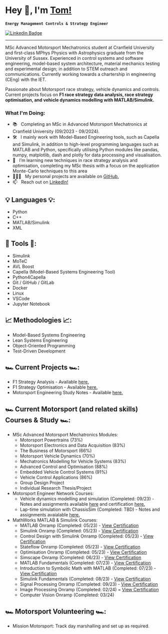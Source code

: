 # Hey 👋, I'm [Tom!](https://github.com/TomWebster98)
**`Energy Management Controls & Strategy Engineer`**

[![Linkedin Badge](https://img.shields.io/badge/-LinkedIn-blue?style=flat&logo=Linkedin&logoColor=white&link=https://www.linkedin.com/in/tom-webster98/)](https://www.linkedin.com/in/tom-webster98/)

-----------------------------------

MSc Advanced Motorsport Mechatronics student at Cranfield University and first-class MPhys Physics with Astrophysics graduate from the University of Sussex. Experienced in control systems and software engineering, model-based system architecture, material mechanics testing and experimental design; in addition to STEM outreach and communications. Currently working towards a chartership in engineering (CEng) with the IET.

Passionate about Motorsport race strategy, vehicle dynamics and controls. Current projects focus on **F1 race strategy data analysis, race strategy optimisation, and vehicle dynamics modelling with MATLAB/Simulink.**

### What I'm Doing:

- 📚 &nbsp; Completing an MSc in Advanced Motorsport Mechatronics at Cranfield University (09/2023 - 09/2024).
- 🛠 &nbsp; I mainly work with Model-Based Engineering tools, such as Capella and Simulink, in addition to high-level programming languages such as MATLAB and Python, specifically utilising Python modules like pandas, numpy, matplotlib, dash and plotly for data processing and visualisation.
- 🌱 &nbsp; I’m learning new techniques in race strategy analysis and optimisation, completing my MSc thesis with a focus on the application Monte-Carlo techniques to this area
- 👨🏻‍💻 &nbsp; My personal projects are available on [GitHub.](https://github.com/TomWebster98?tab=repositories)
- 📫 &nbsp; Reach out on [LinkedIn!](https://www.linkedin.com/in/tom-webster98/)

## 💡 Languages 💡:
- Python
- C++
- MATLAB/Simulink
- XML

## 🔨 Tools 🔨:
- Simulink
- MoTeC
- AVL Boost
- Capella (Model-Based Systems Engineering Tool)
- Python4Capella
- Git / GitHub / GitLab
- Docker
- Linux
- VSCode
- Jupyter Notebook

## 📈 Methodologies 📈:
- Model-Based Systems Engineering
- Lean Systems Engineering
- Object-Oriented Programming
- Test-Driven Development

## 🏎️ Current Projects 🏎️:
- F1 Strategy Analysis - Available [here.](https://github.com/TomWebster98/Race-Strategy-Analysis)
- F1 Strategy Optimisation - Available [here.](https://github.com/TomWebster98/Race-Strategy-Modelling)
- Motorsport Engineering Study Notes - Available [here.](https://github.com/TomWebster98/Motorsport-Engineering-Notes)

## 🏎️ Current Motorsport (and related skills) Courses & Study 🏎️:
- MSc Advanced Motorsport Mechatronics Modules:
    - Motorsport Powertrains (73%)
    - Motorsport Electronics and Data Acquisition (83%)
    - The Business of Motorsport (66%)
    - Motorsport Vehicle Dynamics (70%)
    - Mechatronics Modelling for Vehicle Systems (83%)
    - Advanced Control and Optimisation (88%)
    - Embedded Vehicle Control Systems (91%)
    - Vehicle Control Applications (86%)
    - Group Design Project
    - Individual Research Thesis/Project
- Motorsport Engineer Network Courses: 
    - Vehicle dynamics modelling and simulation (Completed: 09/23) - Notes and assignments available [here](https://github.com/TomWebster98/Motorsport-Engineering-Notes/tree/main/Vehicle_Dynamics_Modelling_and_Simulation) and certification [here.](https://academy.motorsportengineer.net/certificates/t34vqgrezj)
    - Lap-time simulation with ChassisSim (Completed: TBD) - Notes and assignments avaialable [here.](https://github.com/TomWebster98/Motorsport-Engineering-Notes/tree/main/Laptime_Simulation_with_ChassisSim)
- MathWorks MATLAB & Simulink Courses:
    - MATLAB Onramp (Completed: 05/23) - [View Certification](https://matlabacademy.mathworks.com/progress/share/certificate.html?id=e83c5be5-2541-4b88-b2da-482e3b69c29b&)
    - Simulink Onramp (Completed: 05/23) - [View Certification](https://matlabacademy.mathworks.com/progress/share/certificate.html?id=5c63cf78-b374-468f-b0b2-7b715185d5af&)
    - Control Design with Simulink Onramp (Completed: 05/23) - [View Certification](https://matlabacademy.mathworks.com/progress/share/certificate.html?id=6a272ea4-3d19-4b82-867a-deb50fd81dfa&)
    - Stateflow Onramp (Completed: 05/23) - [View Certification](https://matlabacademy.mathworks.com/progress/share/certificate.html?id=4846b1db-3884-4567-8931-7eae7764ffc5&)
    - Optimisation Onramp (Completed: 05/23) - [View Certification](https://matlabacademy.mathworks.com/progress/share/certificate.html?id=c9baa8df-b7d0-4c95-afda-c6c52c93028c&)
    - Simscape Onramp (Completed: 06/23) - [View Certification](https://matlabacademy.mathworks.com/progress/share/certificate.html?id=5a074a7a-341f-4623-a15e-7b4e34a2e1e9&)
    - MATLAB Fundamentals (Completed: 07/23) - [View Certification](https://matlabacademy.mathworks.com/progress/share/certificate.html?id=2596125c-0782-4b1d-95d7-2a801e818fc3&)
    - Introduction to Symbolic Math with MATLAB (Completed: 07/23) - [View Certification](https://matlabacademy.mathworks.com/progress/share/certificate.html?id=9df43384-2085-43a9-a2c9-6b4e58163f3a&)
    - Simulink Fundamentals (Completed: 08/23) - [View Certification](https://matlabacademy.mathworks.com/progress/share/certificate.html?id=75b920cc-a817-497b-934f-d5fb4f893674&)
    - Signal Processing Onramp (Completed: 09/23) - [View Certification](https://matlabacademy.mathworks.com/progress/share/certificate.html?id=1e9d15ec-a95d-4783-95d5-e36de3868705&)
    - Image Processing Onramp (Completed: 02/24) = [View Certification](https://matlabacademy.mathworks.com/progress/share/certificate.html?id=475e2ddd-5bcc-4498-b337-a912d76af578&)
    - Computer Vision Onramp (Completed: 03/24)

## 🏎️ Motorsport Volunteering 🏎️:
- Mission Motorsport: Track day marshalling and set up as required.

